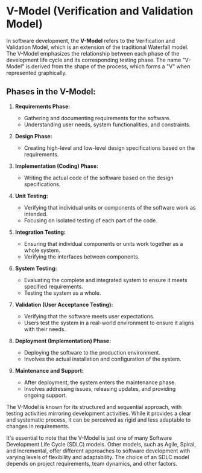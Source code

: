 # V-Model (Verification and Validation Model)

In software development, the **V-Model** refers to the Verification and Validation Model, which is an extension of the traditional Waterfall model. The V-Model emphasizes the relationship between each phase of the development life cycle and its corresponding testing phase. The name "V-Model" is derived from the shape of the process, which forms a "V" when represented graphically.

## Phases in the V-Model:

1. **Requirements Phase:**
   - Gathering and documenting requirements for the software.
   - Understanding user needs, system functionalities, and constraints.

2. **Design Phase:**
   - Creating high-level and low-level design specifications based on the requirements.

3. **Implementation (Coding) Phase:**
   - Writing the actual code of the software based on the design specifications.

4. **Unit Testing:**
   - Verifying that individual units or components of the software work as intended.
   - Focusing on isolated testing of each part of the code.

5. **Integration Testing:**
   - Ensuring that individual components or units work together as a whole system.
   - Verifying the interfaces between components.

6. **System Testing:**
   - Evaluating the complete and integrated system to ensure it meets specified requirements.
   - Testing the system as a whole.

7. **Validation (User Acceptance Testing):**
   - Verifying that the software meets user expectations.
   - Users test the system in a real-world environment to ensure it aligns with their needs.

8. **Deployment (Implementation) Phase:**
   - Deploying the software to the production environment.
   - Involves the actual installation and configuration of the system.

9. **Maintenance and Support:**
   - After deployment, the system enters the maintenance phase.
   - Involves addressing issues, releasing updates, and providing ongoing support.

The V-Model is known for its structured and sequential approach, with testing activities mirroring development activities. While it provides a clear and systematic process, it can be perceived as rigid and less adaptable to changes in requirements.

It's essential to note that the V-Model is just one of many Software Development Life Cycle (SDLC) models. Other models, such as Agile, Spiral, and Incremental, offer different approaches to software development with varying levels of flexibility and adaptability. The choice of an SDLC model depends on project requirements, team dynamics, and other factors.
